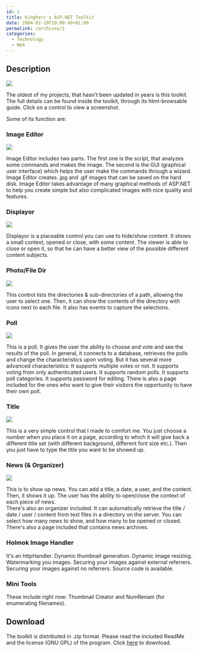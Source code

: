 ```yaml
---
id: 1
title: Kingherc's ASP.NET Toolkit
date: 2004-02-10T19:00:49+01:00
permalink: /archives/1
categories:
  - Technology
  - Web
---
```

## Description

<img src="/assets/posts/2004-02-10-kinghercs-asp-net-toolkit/KinghercsTools_32.gif" />

The oldest of my projects, that hasn't been updated in years is this toolkit. The full details can be found inside the toolkit, through its html-browsable guide. Click on a control to view a screenshot.

Some of its function are:

### Image Editor

<img src="/assets/posts/2004-02-10-kinghercs-asp-net-toolkit/ImageEditorExample.jpg" />

Image Editor includes two parts. The first one is the script, that analyzes some commands and makes the image. The second is the GUI (graphical user interface) which helps the user make the commands through a wizard. Image Editor creates .jpg and .gif images that can be saved on the hard disk. Image Editor takes advantage of many graphical methods of ASP.NET to help you create simple but also complicated images with nice quality and features.

### Displayor

<img src="/assets/posts/2004-02-10-kinghercs-asp-net-toolkit/DisplayorExample.jpg" />

Displayor is a placeable control you can use to hide/show content. It shows a small context, opened or close, with some content. The viewer is able to close or open it, so that he can have a better view of the possible different content subjects.

### Photo/File Dir

<img src="/assets/posts/2004-02-10-kinghercs-asp-net-toolkit/FileDirExample.jpg" />

This control lists the directories & sub-directories of a path, allowing the user to select one. Then, it can show the contents of the directory with icons next to each file. It also has events to capture the selections.

### Poll

<img src="/assets/posts/2004-02-10-kinghercs-asp-net-toolkit/PollExample.jpg" />

This is a poll. It gives the user the ability to choose and vote and see the results of the poll. In general, it connects to a database, retrieves the polls and change the characteristics upon voting. But it has several more advanced characteristics: It supports multiple votes or not. It supports voting from only authenticated users. It supports random polls. It supports poll categories. It supports password for editing. There is also a page included for the ones who want to give their visitors the opportunity to have their own poll.

### Title

<img src="/assets/posts/2004-02-10-kinghercs-asp-net-toolkit/TitleExample.jpg" />

This is a very simple control that I made to comfort me. You just choose a number when you place it on a page, according to which it will give back a different title set (with different background, different font size etc.). Then you just have to type the title you want to be showed up.

### News (& Organizer)

<img src="/assets/posts/2004-02-10-kinghercs-asp-net-toolkit/NewsExample.jpg" />

This is to show up news. You can add a title, a date, a user, and the content. Then, it shows it up. The user has the ability to open/close the context of each piece of news.  
There's also an organizer included. It can automatically retrieve the title / date / user / content from text files in a directory on the server. You can select how many news to show, and how many to be opened or closed. There's also a page included that contains news archives.

### Holmok Image Handler

It's an httpHandler. Dynamic thumbnail generation. Dynamic image resizing. Watermarking you images. Securing your images against external referrers. Securing your images against no referrers. Source code is available.

### Mini Tools

These include right now: Thumbnail Creator and NumRenam (for enumerating filenames).

## Download

The toolkit is distributed in .zip format. Please read the included ReadMe and the license (GNU GPL) of the program. Click <a href="/assets/posts/2004-02-10-kinghercs-asp-net-toolkit/KinghercToolkit1.2.zip">here</a> to download.